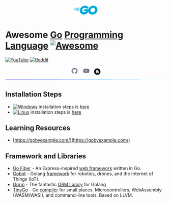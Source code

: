 <p align="center">
  <img width="15%" src="https://github.com/cybersecurity-dev/cybersecurity-dev/blob/main/assets/golang.svg" />
</p>

# Awesome [Go](https://en.wikipedia.org/wiki/Go_(programming_language)) [Programming Language](https://go.dev/) [![Awesome](https://awesome.re/badge.svg)](https://awesome.re) 
[![YouTube](https://img.shields.io/badge/YouTube-%23FF0000.svg?style=for-the-badge&logo=YouTube&logoColor=white)](https://youtube.com/playlist?list=PL9V4Zu3RroiVJ54IJxdX405zajBI4amv5&si=aLEtwXN-zd3PRZtQ) [![Reddit](https://img.shields.io/badge/Reddit-FF4500?style=for-the-badge&logo=reddit&logoColor=white)](https://www.reddit.com/r/golang/)

<p align="center">
    <a href="https://github.com/cybersecurity-dev/"><img height="25" src="https://github.com/cybersecurity-dev/cybersecurity-dev/blob/main/assets/github.svg" alt="GitHub"></a>
    &nbsp;
    <a href="https://www.youtube.com/@CyberThreatDefence"><img height="25" src="https://github.com/cybersecurity-dev/cybersecurity-dev/blob/main/assets/youtube.svg" alt="YouTube"></a>
    &nbsp;
    <a href="https://cyberthreatdefence.com/my_awesome_lists"><img height="20" src="https://github.com/cybersecurity-dev/cybersecurity-dev/blob/main/assets/blog.svg" alt="My Awesome Lists"></a>
    <img src="https://github.com/cybersecurity-dev/cybersecurity-dev/blob/main/assets/bar.gif">
</p>

## Installation Steps
* [![Windows](https://custom-icon-badges.demolab.com/badge/Windows-0078D6?logo=windows11&logoColor=white)](#) installation steps is [here](https://github.com/cybersecurity-dev/PowerShell-Toolkit?tab=readme-ov-file#programming-language)
* [![Linux](https://img.shields.io/badge/Linux-FCC624?logo=linux&logoColor=black)](#) installation steps is [here](https://github.com/cybersecurity-dev/Bash-Toolkit/blob/main/README.md#rust)

## Learning Resources
* [https://gobyexample.com/](https://gobyexample.com/)

## Framework and Libraries
* [Go Fiber](https://github.com/gofiber/fiber) - An Express-inspired [web framework](https://gofiber.io/) written in Go.
* [Gobot](https://github.com/hybridgroup/gobot/) - Golang [framework](https://gobot.io/#platforms) for robotics, drones, and the Internet of Things (IoT).
* [Gorm](https://github.com/go-gorm/gorm/) - The fantastic [ORM library](https://gorm.io/) for Golang
* [TinyGo](https://github.com/tinygo-org/tinygo) - Go [compiler](https://tinygo.org/) for small places. Microcontrollers, WebAssembly (WASM/WASI), and command-line tools. Based on LLVM.
